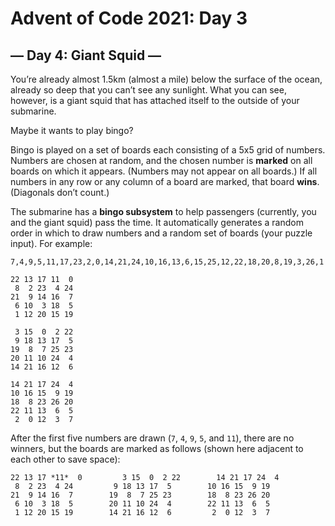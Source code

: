 Advent of Code 2021: Day 3
================

## **— Day 4: Giant Squid —**

You’re already almost 1.5km (almost a mile) below the surface of the
ocean, already so deep that you can’t see any sunlight. What you can
see, however, is a giant squid that has attached itself to the outside
of your submarine.

Maybe it wants to play bingo?

Bingo is played on a set of boards each consisting of a 5x5 grid of
numbers. Numbers are chosen at random, and the chosen number is
**marked** on all boards on which it appears. (Numbers may not appear on
all boards.) If all numbers in any row or any column of a board are
marked, that board **wins**. (Diagonals don’t count.)

The submarine has a **bingo subsystem** to help passengers (currently,
you and the giant squid) pass the time. It automatically generates a
random order in which to draw numbers and a random set of boards (your
puzzle input). For example:

    7,4,9,5,11,17,23,2,0,14,21,24,10,16,13,6,15,25,12,22,18,20,8,19,3,26,1

    22 13 17 11  0
     8  2 23  4 24
    21  9 14 16  7
     6 10  3 18  5
     1 12 20 15 19

     3 15  0  2 22
     9 18 13 17  5
    19  8  7 25 23
    20 11 10 24  4
    14 21 16 12  6

    14 21 17 24  4
    10 16 15  9 19
    18  8 23 26 20
    22 11 13  6  5
     2  0 12  3  7

After the first five numbers are drawn (`7`, `4`, `9`, `5`, and `11`),
there are no winners, but the boards are marked as follows (shown here
adjacent to each other to save space):

    22 13 17 *11*  0         3 15  0  2 22        14 21 17 24  4
     8  2 23  4 24         9 18 13 17  5        10 16 15  9 19
    21  9 14 16  7        19  8  7 25 23        18  8 23 26 20
     6 10  3 18  5        20 11 10 24  4        22 11 13  6  5
     1 12 20 15 19        14 21 16 12  6         2  0 12  3  7
